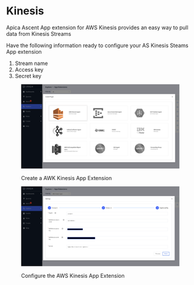 # Kinesis

Apica Ascent App extension for AWS Kinesis provides an easy way to pull data from Kinesis Streams

Have the following information ready to configure your AS Kinesis Steams App extension

1. Stream name
2. Access key
3. Secret key

<div>

<figure><img src="../.gitbook/assets/Screen Shot 2023-01-04 at 2.36.26 PM.png" alt=""><figcaption><p>Create a AWK Kinesis App Extension</p></figcaption></figure>

 

<figure><img src="../.gitbook/assets/Screen Shot 2023-01-04 at 2.38.09 PM.png" alt=""><figcaption><p>Configure the AWS Kinesis App Extension</p></figcaption></figure>

</div>

